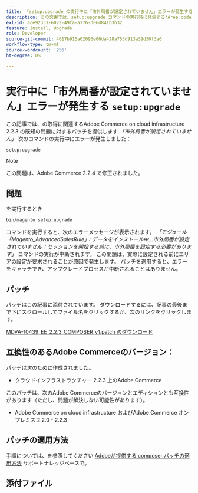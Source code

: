 ```yaml
---
title: 「setup:upgrade の実行中に「市外局番が設定されていません」エラーが発生する」
description: この文書では、setup:upgrade コマンドの実行時に発生する*Area code is not set* エラーに関連する、Adobe Commerce on cloud infrastructure 2.2.3 の既知の問題に対するパッチを提供します。
exl-id: ace92331-6022-49fa-a776-d06d841b3b32
feature: Install, Upgrade
role: Developer
source-git-commit: 4617b915a62093e00da428a753d913a39d30f3a0
workflow-type: tm+mt
source-wordcount: '256'
ht-degree: 0%

---
```


# 実行中に「市外局番が設定されていません」エラーが発生する `setup:upgrade`

この記事では、の取得に関連するAdobe Commerce on cloud infrastructure 2.2.3 の既知の問題に対するパッチを提供します *「市外局番が設定されていません」* 次のコマンドの実行中にエラーが発生しました：

```bash
setup:upgrade
```

>[!NOTE]
>
>この問題は、Adobe Commerce 2.2.4 で修正されました。

## 問題

を実行するとき

```bash
bin/magento setup:upgrade
```

コマンドを実行すると、次のエラーメッセージが表示されます。 *「モジュール「Magento\_AdvancedSalesRule」：データをインストール中…市外局番が設定されていません：セッションを開始する前に、市外局番を設定する必要があります」* コマンドの実行が中断されます。 この問題は、実際に設定される前にエリアの設定が要求されることが原因で発生します。 パッチを適用すると、エラーをキャッチでき、アップグレードプロセスが中断されることはありません。

## パッチ

パッチはこの記事に添付されています。 ダウンロードするには、記事の最後まで下にスクロールしてファイル名をクリックするか、次のリンクをクリックします。

[MDVA-10439\_EE\_2.2.3\_COMPOSER\_v1.patch のダウンロード](assets/MDVA-10439_EE_2.2.3_COMPOSER_v1.patch.zip)

## 互換性のあるAdobe Commerceのバージョン：

パッチは次のために作成されました。

* クラウドインフラストラクチャー 2.2.3 上のAdobe Commerce

このパッチは、次のAdobe Commerceのバージョンとエディションとも互換性があります（ただし、問題が解決しない可能性があります）。

* Adobe Commerce on cloud infrastructure およびAdobe Commerce オンプレミス 2.2.0 - 2.2.3

## パッチの適用方法

手順については、を参照してください [Adobeが提供する composer パッチの適用方法](/help/how-to/general/how-to-apply-a-composer-patch-provided-by-magento.md) サポートナレッジベースで。

## 添付ファイル
